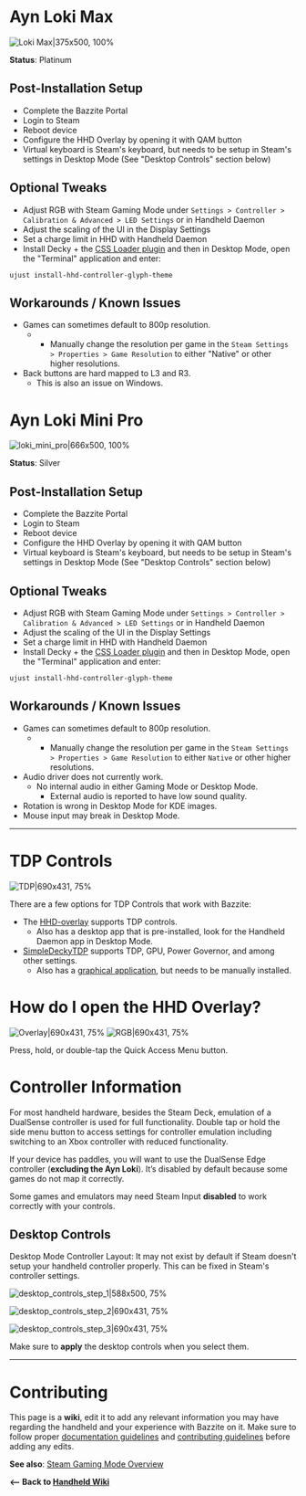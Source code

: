 <!-- ANCHOR: METADATA -->
<!--{"url_discourse": "https://universal-blue.discourse.group/docs?topic=2416", "fetched_at": "2024-09-03 16:43:21.928758+00:00"}-->
<!-- ANCHOR_END: METADATA -->

# Ayn Loki Max

![Loki Max|375x500, 100%](../../img/g9CT0hSyDII5isg9WFvFcXeZvX2.jpeg)

**Status**: Platinum

## Post-Installation Setup

- Complete the Bazzite Portal
- Login to Steam
- Reboot device
- Configure the HHD Overlay by opening it with QAM button
-  Virtual keyboard is Steam's keyboard, but needs to be setup in Steam's settings in Desktop Mode (See "Desktop Controls" section below)

## Optional Tweaks

- Adjust RGB with Steam Gaming Mode under `Settings > Controller >  Calibration & Advanced > LED Settings` or in Handheld Daemon
- Adjust the scaling of the UI in the Display Settings
- Set a charge limit in HHD with Handheld Daemon
- Install Decky + the [CSS Loader plugin](https://deckthemes.com/download/deck) and then in Desktop Mode, open the "Terminal" application and enter:
```
ujust install-hhd-controller-glyph-theme
``` 

## Workarounds / Known Issues

- Games can sometimes default to 800p resolution.
  - * Manually change the resolution per game in the `Steam Settings > Properties > Game Resolution` to either "Native" or other higher resolutions.
- Back buttons are hard mapped to L3 and R3.
  - This is also an issue on Windows.

# Ayn Loki Mini Pro

![loki_mini_pro|666x500, 100%](../../img/xKOcdkUwMC1Ugze6wKMNcYKnIXU.jpeg)

**Status**: Silver

## Post-Installation Setup

- Complete the Bazzite Portal
- Login to Steam
- Reboot device
- Configure the HHD Overlay by opening it with QAM button
-  Virtual keyboard is Steam's keyboard, but needs to be setup in Steam's settings in Desktop Mode (See "Desktop Controls" section below)

## Optional Tweaks

- Adjust RGB with Steam Gaming Mode under `Settings > Controller >  Calibration & Advanced > LED Settings` or in Handheld Daemon
- Adjust the scaling of the UI in the Display Settings
- Set a charge limit in HHD with Handheld Daemon
- Install Decky + the [CSS Loader plugin](https://deckthemes.com/download/deck) and then in Desktop Mode, open the "Terminal" application and enter:
```
ujust install-hhd-controller-glyph-theme
``` 

## Workarounds / Known Issues
- Games can sometimes default to 800p resolution.
  - * Manually change the resolution per game in the `Steam Settings > Properties > Game Resolution` to either `Native` or other higher resolutions.
- Audio driver does not currently work.
  - No internal audio in either Gaming Mode or Desktop Mode.
     - External audio is reported to have low sound quality.
- Rotation is wrong in Desktop Mode for KDE images.
- Mouse input may break in Desktop Mode.

<hr>

# TDP Controls

![TDP|690x431, 75%](../../img/ngp2BrayDZY50JGSQRDaJadXoke.jpeg)

There are a few options for TDP Controls that work with Bazzite:

* The [HHD-overlay](https://github.com/hhd-dev/hhd/blob/master/readme.md) supports TDP controls.
  * Also has a desktop app that is pre-installed, look for the Handheld Daemon app in Desktop Mode.
* [SimpleDeckyTDP](https://github.com/aarron-lee/SimpleDeckyTDP) supports TDP, GPU, Power Governor, and among other settings.
  * Also has a [graphical application](https://github.com/aarron-lee/SimpleDeckyTDP-Desktop), but needs to be manually installed.

# How do I open the HHD Overlay?

![Overlay|690x431, 75%](../../img/lmBCzvMHEetrpzRze6RjfSejrZq.jpeg)
![RGB|690x431, 75%](../../img/quLFMNLHLrWZWsThQOQtMPoBzUj.jpeg)

Press, hold, or double-tap the Quick Access Menu button.

# Controller Information

For most handheld hardware, besides the Steam Deck, emulation of a DualSense controller is used for full functionality. Double tap or hold the side menu button to access settings for controller emulation including switching to an Xbox controller with reduced functionality.

If your device has paddles, you will want to use the DualSense Edge controller (**excluding the Ayn Loki**). It’s disabled by default because some games do not map it correctly.

Some games and emulators may need Steam Input **disabled** to work correctly with your controls.

## Desktop Controls

Desktop Mode Controller Layout:  It may not exist by default if Steam doesn't setup your handheld controller properly.  This can be fixed in Steam's controller settings.

![desktop_controls_step_1|588x500, 75%](../../img/tGD8H8twME3FF862sBVJiwr3zvT.png)

![desktop_controls_step_2|690x431, 75%](../../img/q6X1XGTz9cizu5i5oXudSZbQaqg.png)

![desktop_controls_step_3|690x431, 75%](../../img/wEaGGVTtdZm3Aln3H3SaXI0rBLt.jpeg)

Make sure to **apply** the desktop controls when you select them.

<hr>

# Contributing

This page is a **wiki**, edit it to add any relevant information you may have regarding the handheld and your experience with Bazzite on it.  Make sure to follow proper [documentation guidelines](https://universal-blue.discourse.group/docs?topic=890) and [contributing guidelines](https://universal-blue.discourse.group/docs?topic=81) before adding any edits.

**See also**: [Steam Gaming Mode Overview](https://universal-blue.discourse.group/docs?topic=37)

**<-- Back to [Handheld Wiki](https://universal-blue.discourse.group/docs?topic=1038)**